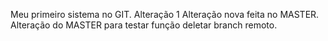 Meu primeiro sistema no GIT.
Alteração 1
Alteração nova feita no MASTER.
Alteração do MASTER para testar função deletar branch remoto.